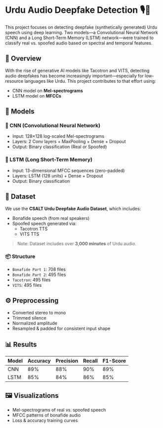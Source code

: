 # Urdu Audio Deepfake Detection 🎙️🧠

This project focuses on detecting deepfake (synthetically generated) Urdu speech using deep learning. Two models—a Convolutional Neural Network (CNN) and a Long Short-Term Memory (LSTM) network—were trained to classify real vs. spoofed audio based on spectral and temporal features.

## 📌 Overview

With the rise of generative AI models like Tacotron and VITS, detecting audio deepfakes has become increasingly important—especially for low-resource languages like Urdu. This project contributes to that effort using:

- CNN model on **Mel-spectrograms**
- LSTM model on **MFCCs**

## 🧠 Models

### 🔹 CNN (Convolutional Neural Network)
- Input: 128×128 log-scaled Mel-spectrograms
- Layers: 2 Conv layers + MaxPooling + Dense + Dropout
- Output: Binary classification (Real or Spoofed)

### 🔹 LSTM (Long Short-Term Memory)
- Input: 13-dimensional MFCC sequences (zero-padded)
- Layers: LSTM (128 units) + Dense + Dropout
- Output: Binary classification

## 📁 Dataset

We use the **CSALT Urdu Deepfake Audio Dataset**, which includes:

- Bonafide speech (from real speakers)
- Spoofed speech generated via:
  - Tacotron TTS
  - VITS TTS

> Note: Dataset includes over **3,000 minutes** of Urdu audio.

### 📦 Structure

- `Bonafide Part 1`: 708 files
- `Bonafide Part 2`: 495 files
- `Tacotron`: 495 files
- `VITS`: 495 files

## ⚙️ Preprocessing

- Converted stereo to mono
- Trimmed silence
- Normalized amplitude
- Resampled & padded for consistent input shape

## 📊 Results

| Model | Accuracy | Precision | Recall | F1-Score |
|-------|----------|-----------|--------|----------|
| CNN   | 89%      | 88%       | 90%    | 89%      |
| LSTM  | 85%      | 84%       | 86%    | 85%      |

## 🖼️ Visualizations

- Mel-spectrograms of real vs. spoofed speech
- MFCC patterns of bonafide audio
- Loss & accuracy training curves
